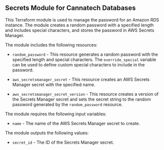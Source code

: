 ## Secrets Module for Cannatech Databases

This Terraform module is used to manage the password for an Amazon RDS instance. The module creates a random password with a specified length and includes special characters, and stores the password in AWS Secrets Manager.

The module includes the following resources:

- `random_password` - This resource generates a random password with the specified length and special characters. The `override_special` variable can be used to define custom special characters to include in the password.
    
-  `aws_secretsmanager_secret` - This resource creates an AWS Secrets Manager secret with the specified name.
    
- `aws_secretsmanager_secret_version` - This resource creates a version of the Secrets Manager secret and sets the secret string to the random password generated by the `random_password` resource.
    

The module requires the following input variables:

-  `name` - The name of the AWS Secrets Manager secret to create.

The module outputs the following values:

-  `secret_id` - The ID of the Secrets Manager secret.